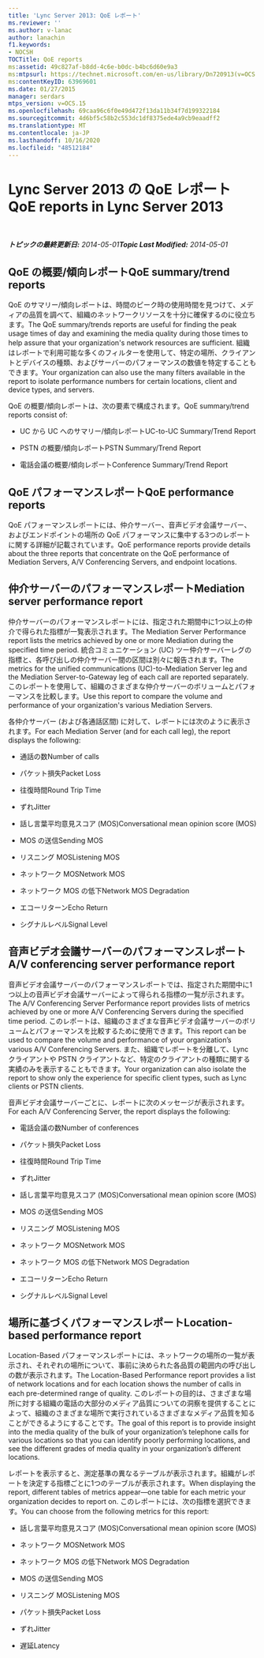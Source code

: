 ```yaml
---
title: 'Lync Server 2013: QoE レポート'
ms.reviewer: ''
ms.author: v-lanac
author: lanachin
f1.keywords:
- NOCSH
TOCTitle: QoE reports
ms:assetid: 49c827af-b8dd-4c6e-b0dc-b4bc6d60e9a3
ms:mtpsurl: https://technet.microsoft.com/en-us/library/Dn720913(v=OCS.15)
ms:contentKeyID: 63969601
ms.date: 01/27/2015
manager: serdars
mtps_version: v=OCS.15
ms.openlocfilehash: 69caa96c6f0e49d472f13da11b34f7d199322184
ms.sourcegitcommit: 4d6bf5c58b2c553dc1df8375ede4a9cb9eaadff2
ms.translationtype: MT
ms.contentlocale: ja-JP
ms.lasthandoff: 10/16/2020
ms.locfileid: "48512184"
---
```

# <a name="qoe-reports-in-lync-server-2013"></a><span data-ttu-id="78505-102">Lync Server 2013 の QoE レポート</span><span class="sxs-lookup"><span data-stu-id="78505-102">QoE reports in Lync Server 2013</span></span>

<div data-xmlns="http://www.w3.org/1999/xhtml">

<div class="topic" data-xmlns="http://www.w3.org/1999/xhtml" data-msxsl="urn:schemas-microsoft-com:xslt" data-cs="https://msdn.microsoft.com/">

<div data-asp="https://msdn2.microsoft.com/asp">



</div>

<div id="mainSection">

<div id="mainBody">

<span> </span>

<span data-ttu-id="78505-103">_**トピックの最終更新日:** 2014-05-01_</span><span class="sxs-lookup"><span data-stu-id="78505-103">_**Topic Last Modified:** 2014-05-01_</span></span>

<div>

## <a name="qoe-summarytrend-reports"></a><span data-ttu-id="78505-104">QoE の概要/傾向レポート</span><span class="sxs-lookup"><span data-stu-id="78505-104">QoE summary/trend reports</span></span>

<span data-ttu-id="78505-105">QoE のサマリー/傾向レポートは、時間のピーク時の使用時間を見つけて、メディアの品質を調べて、組織のネットワークリソースを十分に確保するのに役立ちます。</span><span class="sxs-lookup"><span data-stu-id="78505-105">The QoE summary/trends reports are useful for finding the peak usage times of day and examining the media quality during those times to help assure that your organization's network resources are sufficient.</span></span> <span data-ttu-id="78505-106">組織はレポートで利用可能な多くのフィルターを使用して、特定の場所、クライアントとデバイスの種類、およびサーバーのパフォーマンスの数値を特定することもできます。</span><span class="sxs-lookup"><span data-stu-id="78505-106">Your organization can also use the many filters available in the report to isolate performance numbers for certain locations, client and device types, and servers.</span></span>

<span data-ttu-id="78505-107">QoE の概要/傾向レポートは、次の要素で構成されます。</span><span class="sxs-lookup"><span data-stu-id="78505-107">QoE summary/trend reports consist of:</span></span>

  - <span data-ttu-id="78505-108">UC から UC へのサマリー/傾向レポート</span><span class="sxs-lookup"><span data-stu-id="78505-108">UC-to-UC Summary/Trend Report</span></span>

  - <span data-ttu-id="78505-109">PSTN の概要/傾向レポート</span><span class="sxs-lookup"><span data-stu-id="78505-109">PSTN Summary/Trend Report</span></span>

  - <span data-ttu-id="78505-110">電話会議の概要/傾向レポート</span><span class="sxs-lookup"><span data-stu-id="78505-110">Conference Summary/Trend Report</span></span>

</div>

<div>

## <a name="qoe-performance-reports"></a><span data-ttu-id="78505-111">QoE パフォーマンスレポート</span><span class="sxs-lookup"><span data-stu-id="78505-111">QoE performance reports</span></span>

<span data-ttu-id="78505-112">QoE パフォーマンスレポートには、仲介サーバー、音声ビデオ会議サーバー、およびエンドポイントの場所の QoE パフォーマンスに集中する3つのレポートに関する詳細が記載されています。</span><span class="sxs-lookup"><span data-stu-id="78505-112">QoE performance reports provide details about the three reports that concentrate on the QoE performance of Mediation Servers, A/V Conferencing Servers, and endpoint locations.</span></span>

</div>

<div>

## <a name="mediation-server-performance-report"></a><span data-ttu-id="78505-113">仲介サーバーのパフォーマンスレポート</span><span class="sxs-lookup"><span data-stu-id="78505-113">Mediation server performance report</span></span>

<span data-ttu-id="78505-114">仲介サーバーのパフォーマンスレポートには、指定された期間中に1つ以上の仲介で得られた指標が一覧表示されます。</span><span class="sxs-lookup"><span data-stu-id="78505-114">The Mediation Server Performance report lists the metrics achieved by one or more Mediation during the specified time period.</span></span> <span data-ttu-id="78505-115">統合コミュニケーション (UC) ツー仲介サーバーレグの指標と、各呼び出しの仲介サーバー間の区間は別々に報告されます。</span><span class="sxs-lookup"><span data-stu-id="78505-115">The metrics for the unified communications (UC)-to-Mediation Server leg and the Mediation Server-to-Gateway leg of each call are reported separately.</span></span> <span data-ttu-id="78505-116">このレポートを使用して、組織のさまざまな仲介サーバーのボリュームとパフォーマンスを比較します。</span><span class="sxs-lookup"><span data-stu-id="78505-116">Use this report to compare the volume and performance of your organization's various Mediation Servers.</span></span>

<span data-ttu-id="78505-117">各仲介サーバー (および各通話区間) に対して、レポートには次のように表示されます。</span><span class="sxs-lookup"><span data-stu-id="78505-117">For each Mediation Server (and for each call leg), the report displays the following:</span></span>

  - <span data-ttu-id="78505-118">通話の数</span><span class="sxs-lookup"><span data-stu-id="78505-118">Number of calls</span></span>

  - <span data-ttu-id="78505-119">パケット損失</span><span class="sxs-lookup"><span data-stu-id="78505-119">Packet Loss</span></span>

  - <span data-ttu-id="78505-120">往復時間</span><span class="sxs-lookup"><span data-stu-id="78505-120">Round Trip Time</span></span>

  - <span data-ttu-id="78505-121">ずれ</span><span class="sxs-lookup"><span data-stu-id="78505-121">Jitter</span></span>

  - <span data-ttu-id="78505-122">話し言葉平均意見スコア (MOS)</span><span class="sxs-lookup"><span data-stu-id="78505-122">Conversational mean opinion score (MOS)</span></span>

  - <span data-ttu-id="78505-123">MOS の送信</span><span class="sxs-lookup"><span data-stu-id="78505-123">Sending MOS</span></span>

  - <span data-ttu-id="78505-124">リスニング MOS</span><span class="sxs-lookup"><span data-stu-id="78505-124">Listening MOS</span></span>

  - <span data-ttu-id="78505-125">ネットワーク MOS</span><span class="sxs-lookup"><span data-stu-id="78505-125">Network MOS</span></span>

  - <span data-ttu-id="78505-126">ネットワーク MOS の低下</span><span class="sxs-lookup"><span data-stu-id="78505-126">Network MOS Degradation</span></span>

  - <span data-ttu-id="78505-127">エコーリターン</span><span class="sxs-lookup"><span data-stu-id="78505-127">Echo Return</span></span>

  - <span data-ttu-id="78505-128">シグナルレベル</span><span class="sxs-lookup"><span data-stu-id="78505-128">Signal Level</span></span>

</div>

<div>

## <a name="av-conferencing-server-performance-report"></a><span data-ttu-id="78505-129">音声ビデオ会議サーバーのパフォーマンスレポート</span><span class="sxs-lookup"><span data-stu-id="78505-129">A/V conferencing server performance report</span></span>

<span data-ttu-id="78505-130">音声ビデオ会議サーバーのパフォーマンスレポートでは、指定された期間中に1つ以上の音声ビデオ会議サーバーによって得られる指標の一覧が示されます。</span><span class="sxs-lookup"><span data-stu-id="78505-130">The A/V Conferencing Server Performance report provides lists of metrics achieved by one or more A/V Conferencing Servers during the specified time period.</span></span> <span data-ttu-id="78505-131">このレポートは、組織のさまざまな音声ビデオ会議サーバーのボリュームとパフォーマンスを比較するために使用できます。</span><span class="sxs-lookup"><span data-stu-id="78505-131">This report can be used to compare the volume and performance of your organization’s various A/V Conferencing Servers.</span></span> <span data-ttu-id="78505-132">また、組織でレポートを分離して、Lync クライアントや PSTN クライアントなど、特定のクライアントの種類に関する実績のみを表示することもできます。</span><span class="sxs-lookup"><span data-stu-id="78505-132">Your organization can also isolate the report to show only the experience for specific client types, such as Lync clients or PSTN clients.</span></span>

<span data-ttu-id="78505-133">音声ビデオ会議サーバーごとに、レポートに次のメッセージが表示されます。</span><span class="sxs-lookup"><span data-stu-id="78505-133">For each A/V Conferencing Server, the report displays the following:</span></span>

  - <span data-ttu-id="78505-134">電話会議の数</span><span class="sxs-lookup"><span data-stu-id="78505-134">Number of conferences</span></span>

  - <span data-ttu-id="78505-135">パケット損失</span><span class="sxs-lookup"><span data-stu-id="78505-135">Packet Loss</span></span>

  - <span data-ttu-id="78505-136">往復時間</span><span class="sxs-lookup"><span data-stu-id="78505-136">Round Trip Time</span></span>

  - <span data-ttu-id="78505-137">ずれ</span><span class="sxs-lookup"><span data-stu-id="78505-137">Jitter</span></span>

  - <span data-ttu-id="78505-138">話し言葉平均意見スコア (MOS)</span><span class="sxs-lookup"><span data-stu-id="78505-138">Conversational mean opinion score (MOS)</span></span>

  - <span data-ttu-id="78505-139">MOS の送信</span><span class="sxs-lookup"><span data-stu-id="78505-139">Sending MOS</span></span>

  - <span data-ttu-id="78505-140">リスニング MOS</span><span class="sxs-lookup"><span data-stu-id="78505-140">Listening MOS</span></span>

  - <span data-ttu-id="78505-141">ネットワーク MOS</span><span class="sxs-lookup"><span data-stu-id="78505-141">Network MOS</span></span>

  - <span data-ttu-id="78505-142">ネットワーク MOS の低下</span><span class="sxs-lookup"><span data-stu-id="78505-142">Network MOS Degradation</span></span>

  - <span data-ttu-id="78505-143">エコーリターン</span><span class="sxs-lookup"><span data-stu-id="78505-143">Echo Return</span></span>

  - <span data-ttu-id="78505-144">シグナルレベル</span><span class="sxs-lookup"><span data-stu-id="78505-144">Signal Level</span></span>

</div>

<div>

## <a name="location-based-performance-report"></a><span data-ttu-id="78505-145">場所に基づくパフォーマンスレポート</span><span class="sxs-lookup"><span data-stu-id="78505-145">Location-based performance report</span></span>

<span data-ttu-id="78505-146">Location-Based パフォーマンスレポートには、ネットワークの場所の一覧が表示され、それぞれの場所について、事前に決められた各品質の範囲内の呼び出しの数が表示されます。</span><span class="sxs-lookup"><span data-stu-id="78505-146">The Location-Based Performance report provides a list of network locations and for each location shows the number of calls in each pre-determined range of quality.</span></span> <span data-ttu-id="78505-147">このレポートの目的は、さまざまな場所に対する組織の電話の大部分のメディア品質についての洞察を提供することによって、組織のさまざまな場所で実行されているさまざまなメディア品質を知ることができるようにすることです。</span><span class="sxs-lookup"><span data-stu-id="78505-147">The goal of this report is to provide insight into the media quality of the bulk of your organization’s telephone calls for various locations so that you can identify poorly performing locations, and see the different grades of media quality in your organization’s different locations.</span></span>

<span data-ttu-id="78505-148">レポートを表示すると、測定基準の異なるテーブルが表示されます。組織がレポートを決定する指標ごとに1つのテーブルが表示されます。</span><span class="sxs-lookup"><span data-stu-id="78505-148">When displaying the report, different tables of metrics appear—one table for each metric your organization decides to report on.</span></span> <span data-ttu-id="78505-149">このレポートには、次の指標を選択できます。</span><span class="sxs-lookup"><span data-stu-id="78505-149">You can choose from the following metrics for this report:</span></span>

  - <span data-ttu-id="78505-150">話し言葉平均意見スコア (MOS)</span><span class="sxs-lookup"><span data-stu-id="78505-150">Conversational mean opinion score (MOS)</span></span>

  - <span data-ttu-id="78505-151">ネットワーク MOS</span><span class="sxs-lookup"><span data-stu-id="78505-151">Network MOS</span></span>

  - <span data-ttu-id="78505-152">ネットワーク MOS の低下</span><span class="sxs-lookup"><span data-stu-id="78505-152">Network MOS Degradation</span></span>

  - <span data-ttu-id="78505-153">MOS の送信</span><span class="sxs-lookup"><span data-stu-id="78505-153">Sending MOS</span></span>

  - <span data-ttu-id="78505-154">リスニング MOS</span><span class="sxs-lookup"><span data-stu-id="78505-154">Listening MOS</span></span>

  - <span data-ttu-id="78505-155">パケット損失</span><span class="sxs-lookup"><span data-stu-id="78505-155">Packet Loss</span></span>

  - <span data-ttu-id="78505-156">ずれ</span><span class="sxs-lookup"><span data-stu-id="78505-156">Jitter</span></span>

  - <span data-ttu-id="78505-157">遅延</span><span class="sxs-lookup"><span data-stu-id="78505-157">Latency</span></span>

</div>

</div>

<span> </span>

</div>

</div>

</div>

